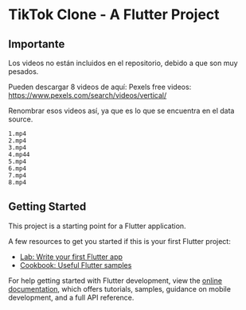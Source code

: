 # TikTok Clone - A Flutter Project

## Importante

Los videos no están incluidos en el repositorio, debido a que son muy pesados.

Pueden descargar 8 videos de aquí:
Pexels free videos: https://www.pexels.com/search/videos/vertical/

Renombrar esos videos así, ya que es lo que se encuentra en el data source.

```
1.mp4
2.mp4
3.mp4
4.mp44
5.mp4
6.mp4
7.mp4
8.mp4
```

## Getting Started

This project is a starting point for a Flutter application.

A few resources to get you started if this is your first Flutter project:

- [Lab: Write your first Flutter app](https://docs.flutter.dev/get-started/codelab)
- [Cookbook: Useful Flutter samples](https://docs.flutter.dev/cookbook)

For help getting started with Flutter development, view the
[online documentation](https://docs.flutter.dev/), which offers tutorials,
samples, guidance on mobile development, and a full API reference.
